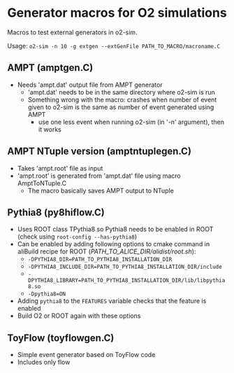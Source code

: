 # Generator macros for O2 simulations

Macros to test external generators in o2-sim.

Usage:
`o2-sim -n 10 -g extgen --extGenFile PATH_TO_MACRO/macroname.C`

## AMPT (amptgen.C)
* Needs 'ampt.dat' output file from AMPT generator
    * 'ampt.dat' needs to be in the same directory where o2-sim is run
    * Something wrong with the macro: crashes when number of event given to o2-sim is the same as number of event generated using AMPT
        * use one less event when running o2-sim (in '-n' argument), then it works

## AMPT NTuple version (amptntuplegen.C)
* Takes 'ampt.root' file as input
* 'ampt.root' is generated from 'ampt.dat' file using macro AmptToNTuple.C
   * The macro basically saves AMPT output to NTuple

## Pythia8 (py8hiflow.C)
* Uses ROOT class TPythia8 so Pythia8 needs to be enabled in ROOT (check using `root-config --has-pythia8`)
* Can be enabled by adding following options to cmake command in aliBuild recipe for ROOT (*PATH_TO_ALICE_DIR/alidist/root.sh*):
    * `-DPYTHIA8_DIR=PATH_TO_PYTHIA8_INSTALLATION_DIR`
    * `-DPYTHIA8_INCLUDE_DIR=PATH_TO_PYTHIA8_INSTALLATION_DIR/include`
    * `-DPYTHIA8_LIBRARY=PATH_TO_PYTHIA8_INSTALLATION_DIR/lib/libpythia8.so`
    * `-Dpythia8=ON`
* Adding `pythia8` to the `FEATURES` variable checks that the feature is enabled
* Build O2 or ROOT again with these options

## ToyFlow (toyflowgen.C)
* Simple event generator based on ToyFlow code
* Includes only flow
